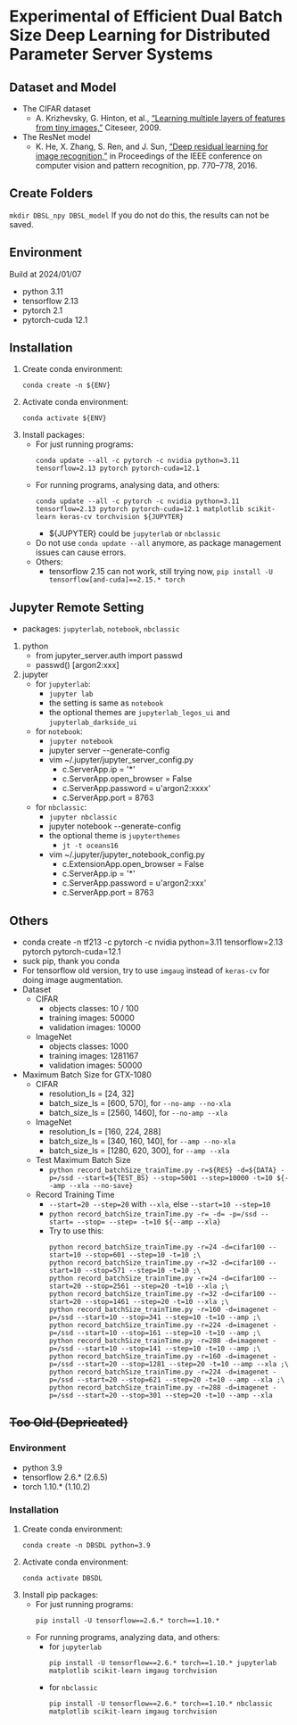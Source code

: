 # Experimental of Efficient Dual Batch Size Deep Learning for Distributed Parameter Server Systems
<!--
K. -W. Lu, P. Liu, D. -Y. Hong and J. -J. Wu, "Efficient Dual Batch Size Deep Learning for Distributed Parameter Server Systems," 2022 IEEE 46th Annual Computers, Software, and Applications Conference (COMPSAC), 2022, pp. 630-639, doi: [10.1109/COMPSAC54236.2022.00110](https://doi.org/10.1109/COMPSAC54236.2022.00110).
-->

## Dataset and Model
- The CIFAR dataset
    - A. Krizhevsky, G. Hinton, et al., [“Learning multiple layers of features from tiny images,”](https://www.cs.toronto.edu/~kriz/) Citeseer, 2009.
- The ResNet model
    - K. He, X. Zhang, S. Ren, and J. Sun, [“Deep residual learning for image recognition,”](https://doi.org/10.1109/CVPR.2016.90) in Proceedings of the IEEE conference on computer vision and pattern recognition, pp. 770–778, 2016.

## Create Folders
`mkdir DBSL_npy DBSL_model`
If you do not do this, the results can not be saved.

## Environment
Build at 2024/01/07
- python 3.11
- tensorflow 2.13
- pytorch 2.1
- pytorch-cuda 12.1

## Installation
1. Create conda environment:
    ```
    conda create -n ${ENV}
    ```
2. Activate conda environment:
    ```
    conda activate ${ENV}
    ```
3. Install packages:
    - For just running programs:
        ```
        conda update --all -c pytorch -c nvidia python=3.11 tensorflow=2.13 pytorch pytorch-cuda=12.1
        ```
    - For running programs, analysing data, and others:
        ```
        conda update --all -c pytorch -c nvidia python=3.11 tensorflow=2.13 pytorch pytorch-cuda=12.1 matplotlib scikit-learn keras-cv torchvision ${JUPYTER}
        ```
        - ${JUPYTER} could be `jupyterlab` or `nbclassic`
    - Do not use `conda update --all` anymore, as package management issues can cause errors.
    - Others:
        - tensorflow 2.15 can not work, still trying now, `pip install -U tensorflow[and-cuda]==2.15.* torch`

## Jupyter Remote Setting
- packages: `jupyterlab`, `notebook`, `nbclassic`
1. python
    - from jupyter_server.auth import passwd
    - passwd()
        [argon2:xxx]
2. jupyter
    - for `jupyterlab`:
        - `jupyter lab`
        - the setting is same as `notebook`
        - the optional themes are `jupyterlab_legos_ui` and `jupyterlab_darkside_ui`
    - for `notebook`:
        - `jupyter notebook`
        - jupyter server --generate-config
        - vim ~/.jupyter/jupyter_server_config.py
            - c.ServerApp.ip = '*'
            - c.ServerApp.open_browser = False
            - c.ServerApp.password = u'argon2:xxxx'
            - c.ServerApp.port = 8763
    - for `nbclassic`:
        - `jupyter nbclassic`
        - jupyter notebook --generate-config
        - the optional theme is `jupyterthemes`
            - `jt -t oceans16`
        - vim ~/.jupyter/jupyter_notebook_config.py
            - c.ExtensionApp.open_browser = False
            - c.ServerApp.ip = '*'
            - c.ServerApp.password = u'argon2:xxx'
            - c.ServerApp.port = 8763

## Others
- conda create -n tf213 -c pytorch -c nvidia python=3.11 tensorflow=2.13 pytorch pytorch-cuda=12.1
- suck pip, thank you conda
- For tensorflow old version, try to use `imgaug` instead of `keras-cv` for doing image augmentation.
- Dataset
    - CIFAR
        - objects classes: 10 / 100
        - training images: 50000
        - validation images: 10000
    - ImageNet
        - objects classes: 1000
        - training images: 1281167
        - validation images: 50000
- Maximum Batch Size for GTX-1080
    - CIFAR
        - resolution_ls = [24, 32]
        - batch_size_ls = [600, 570], for `--no-amp --no-xla`
        - batch_size_ls = [2560, 1460], for `--no-amp --xla`
    - ImageNet
        - resolution_ls = [160, 224, 288]
        - batch_size_ls = [340, 160, 140], for `--amp --no-xla`
        - batch_size_ls = [1280, 620, 300], for `--amp --xla`
    - Test Maximum Batch Size
        - `python record_batchSize_trainTime.py -r=${RES} -d=${DATA} -p=/ssd --start=${TEST_BS} --stop=5001 --step=10000 -t=10 ${--amp --xla --no-save}`
    - Record Training Time
        - `--start=20 --step=20` with `--xla`, else `--start=10 --step=10`
        - `python record_batchSize_trainTime.py -r= -d= -p=/ssd --start= --stop= --step= -t=10 ${--amp --xla}`
        - Try to use this:
            ```
            python record_batchSize_trainTime.py -r=24 -d=cifar100 --start=10 --stop=601 --step=10 -t=10 ;\
            python record_batchSize_trainTime.py -r=32 -d=cifar100 --start=10 --stop=571 --step=10 -t=10 ;\
            python record_batchSize_trainTime.py -r=24 -d=cifar100 --start=20 --stop=2561 --step=20 -t=10 --xla ;\
            python record_batchSize_trainTime.py -r=32 -d=cifar100 --start=20 --stop=1461 --step=20 -t=10 --xla ;\
            python record_batchSize_trainTime.py -r=160 -d=imagenet -p=/ssd --start=10 --stop=341 --step=10 -t=10 --amp ;\
            python record_batchSize_trainTime.py -r=224 -d=imagenet -p=/ssd --start=10 --stop=161 --step=10 -t=10 --amp ;\
            python record_batchSize_trainTime.py -r=288 -d=imagenet -p=/ssd --start=10 --stop=141 --step=10 -t=10 --amp ;\
            python record_batchSize_trainTime.py -r=160 -d=imagenet -p=/ssd --start=20 --stop=1281 --step=20 -t=10 --amp --xla ;\
            python record_batchSize_trainTime.py -r=224 -d=imagenet -p=/ssd --start=20 --stop=621 --step=20 -t=10 --amp --xla ;\
            python record_batchSize_trainTime.py -r=288 -d=imagenet -p=/ssd --start=20 --stop=301 --step=20 -t=10 --amp --xla
            ```

## ~~Too Old (Depricated)~~
### Environment
- python 3.9
- tensorflow 2.6.* (2.6.5)
- torch 1.10.* (1.10.2)
### Installation
1. Create conda environment:
    ```
    conda create -n DBSDL python=3.9
    ```
2. Activate conda environment:
    ```
    conda activate DBSDL
    ```
3. Install pip packages:
    - For just running programs:
        ```
        pip install -U tensorflow==2.6.* torch==1.10.*
        ```
    - For running programs, analyzing data, and others:
        - for `jupyterlab`
            ```
            pip install -U tensorflow==2.6.* torch==1.10.* jupyterlab matplotlib scikit-learn imgaug torchvision
            ```
        - for `nbclassic`
            ```
            pip install -U tensorflow==2.6.* torch==1.10.* nbclassic matplotlib scikit-learn imgaug torchvision
            ```
